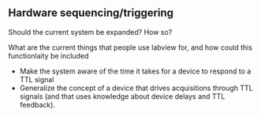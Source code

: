 ## Hardware sequencing/triggering

Should the current system be expanded? How so?

What are the current things that people use labview for, and how could this functionlaity be included

* Make the system aware of the time it takes for a device to respond to a TTL signal
* Generalize the concept of a device that drives acquisitions through TTL signals (and that uses knowledge about device delays and TTL feedback).

